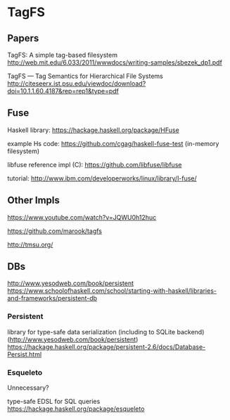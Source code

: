 
# TagFS

## Papers

TagFS: A simple tag-based filesystem
http://web.mit.edu/6.033/2011/wwwdocs/writing-samples/sbezek_dp1.pdf

TagFS — Tag Semantics for Hierarchical File Systems
http://citeseerx.ist.psu.edu/viewdoc/download?doi=10.1.1.60.4187&rep=rep1&type=pdf


## Fuse

Haskell library:
https://hackage.haskell.org/package/HFuse

example Hs code:
https://github.com/cgag/haskell-fuse-test
(in-memory filesystem)

libfuse reference impl (C):
https://github.com/libfuse/libfuse

tutorial:
http://www.ibm.com/developerworks/linux/library/l-fuse/


## Other Impls

https://www.youtube.com/watch?v=JQWU0h12huc

https://github.com/marook/tagfs

http://tmsu.org/


## DBs

http://www.yesodweb.com/book/persistent
https://www.schoolofhaskell.com/school/starting-with-haskell/libraries-and-frameworks/persistent-db


### Persistent

library for type-safe data serialization (including to SQLite backend)
(http://www.yesodweb.com/book/persistent)
https://hackage.haskell.org/package/persistent-2.6/docs/Database-Persist.html


### Esqueleto

Unnecessary?

type-safe EDSL for SQL queries
https://hackage.haskell.org/package/esqueleto
